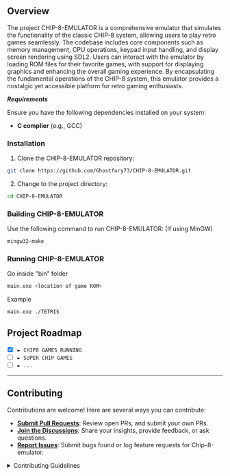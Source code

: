 ##  Overview

The project CHIP-8-EMULATOR is a comprehensive emulator that simulates the functionality of the classic CHIP-8 system, allowing users to play retro games seamlessly. The codebase includes core components such as memory management, CPU operations, keypad input handling, and display screen rendering using SDL2. Users can interact with the emulator by loading ROM files for their favorite games, with support for displaying graphics and enhancing the overall gaming experience. By encapsulating the fundamental operations of the CHIP-8 system, this emulator provides a nostalgic yet accessible platform for retro gaming enthusiasts.

***Requirements***

Ensure you have the following dependencies installed on your system:

* **C complier** (e.g., GCC)

###  Installation

1. Clone the CHIP-8-EMULATOR repository:

```sh
git clone https://github.com/Ghostfury73/CHIP-8-EMULATOR.git
```

2. Change to the project directory:

```sh
cd CHIP-8-EMULATOR
```

###  Building CHIP-8-EMULATOR

Use the following command to run CHIP-8-EMULATOR:
(If using MinGW)

```sh
mingw32-make
```
###  Running CHIP-8-EMULATOR
Go inside "bin" folder
```sh
main.exe <location of game ROM>
```
Example
```sh
main.exe ./TETRIS
```

##  Project Roadmap

- [X] `► CHIP8 GAMES RUNNING`
- [ ] `► SUPER CHIP GAMES`
- [ ] `► ...`

---

##  Contributing

Contributions are welcome! Here are several ways you can contribute:

- **[Submit Pull Requests](https://github.com/Ghostfury73/CHIP-8-EMULATOR.git/blob/main/CONTRIBUTING.md)**: Review open PRs, and submit your own PRs.
- **[Join the Discussions](https://github.com/Ghostfury73/CHIP-8-EMULATOR.git/discussions)**: Share your insights, provide feedback, or ask questions.
- **[Report Issues](https://github.com/Ghostfury73/CHIP-8-EMULATOR.git/issues)**: Submit bugs found or log feature requests for Chip-8-emulator.

<details closed>
    <summary>Contributing Guidelines</summary>

1. **Fork the Repository**: Start by forking the project repository to your GitHub account.
2. **Clone Locally**: Clone the forked repository to your local machine using a Git client.
   ```sh
   git clone https://github.com/Ghostfury73/CHIP-8-EMULATOR.git
   ```
3. **Create a New Branch**: Always work on a new branch, giving it a descriptive name.
   ```sh
   git checkout -b new-feature-x
   ```
4. **Make Your Changes**: Develop and test your changes locally.
5. **Commit Your Changes**: Commit with a clear message describing your updates.
   ```sh
   git commit -m 'Implemented new feature x.'
   ```
6. **Push to GitHub**: Push the changes to your forked repository.
   ```sh
   git push origin new-feature-x
   ```
7. **Submit a Pull Request**: Create a PR against the original project repository. Clearly describe the changes and their motivations.

Once your PR is reviewed and approved, it will be merged into the main branch.


##  Acknowledgments

- CHIP-8 Technical Reference by Cowgod for providing detailed specifications of the CHIP-8 system
- SDL2 library and its contributors for the cross-platform development framework
- The CHIP-8 community for preserving and sharing ROMs and documentation
- Laurence Muller's "How to write an emulator (CHIP-8 interpreter)" article for valuable insights

[**Return**](#-quick-links)

---
